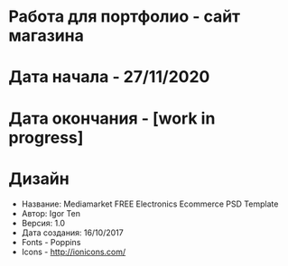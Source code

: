 # Работа для портфолио - сайт магазина

# Дата начала - 27/11/2020

# Дата окончания - [work in progress]

# Дизайн

- Название: Mediamarket FREE Electronics Ecommerce PSD Template
- Автор: Igor Ten
- Версия: 1.0
- Дата создания: 16/10/2017
- Fonts - Poppins
- Icons - http://ionicons.com/
